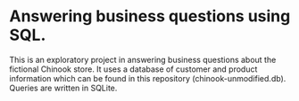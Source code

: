 # Answering business questions using SQL.

This is an exploratory project in answering business questions about the fictional Chinook store. It uses a database of customer and product information which can be found in this repository (chinook-unmodified.db). Queries are written in SQLite.
